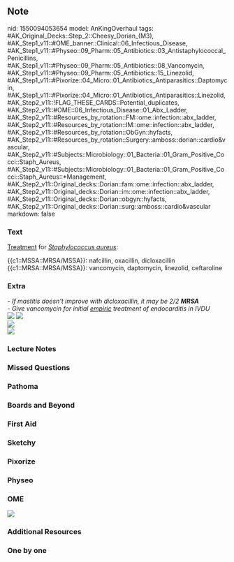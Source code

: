 ## Note
nid: 1550094053654
model: AnKingOverhaul
tags: #AK_Original_Decks::Step_2::Cheesy_Dorian_(M3), #AK_Step1_v11::#OME_banner::Clinical::06_Infectious_Disease, #AK_Step1_v11::#Physeo::09_Pharm::05_Antibiotics::03_Antistaphylococcal_Penicillins, #AK_Step1_v11::#Physeo::09_Pharm::05_Antibiotics::08_Vancomycin, #AK_Step1_v11::#Physeo::09_Pharm::05_Antibiotics::15_Linezolid, #AK_Step1_v11::#Pixorize::04_Micro::01_Antibiotics_Antiparasitics::Daptomycin, #AK_Step1_v11::#Pixorize::04_Micro::01_Antibiotics_Antiparasitics::Linezolid, #AK_Step2_v11::!FLAG_THESE_CARDS::Potential_duplicates, #AK_Step2_v11::#OME::06_Infectious_Disease::01_Abx_Ladder, #AK_Step2_v11::#Resources_by_rotation::FM::ome::infection::abx_ladder, #AK_Step2_v11::#Resources_by_rotation::IM::ome::infection::abx_ladder, #AK_Step2_v11::#Resources_by_rotation::ObGyn::hyfacts, #AK_Step2_v11::#Resources_by_rotation::Surgery::amboss::dorian::cardio&vascular, #AK_Step2_v11::#Subjects::Microbiology::01_Bacteria::01_Gram_Positive_Cocci::Staph_Aureus, #AK_Step2_v11::#Subjects::Microbiology::01_Bacteria::01_Gram_Positive_Cocci::Staph_Aureus::*Management, #AK_Step2_v11::Original_decks::Dorian::fam::ome::infection::abx_ladder, #AK_Step2_v11::Original_decks::Dorian::im::ome::infection::abx_ladder, #AK_Step2_v11::Original_decks::Dorian::obgyn::hyfacts, #AK_Step2_v11::Original_decks::Dorian::surg::amboss::cardio&vascular
markdown: false

### Text
<u>Treatment</u> for <i style=
"text-decoration-line: underline;">Staphylococcus aureus</i>:
<div>
  {{c1::MSSA::MRSA/MSSA}}: nafcillin, oxacillin, dicloxacillin
  <div>
    {{c1::MRSA::MRSA/MSSA}}: vancomycin, daptomycin, linezolid,
    ceftaroline
  </div>
</div>

### Extra
<div>
  <i>- If mastitis doesn't improve with dicloxacillin, it may be
  2/2 <b>MRSA</b></i>
</div>
<div>
  <i>- Give vancomycin for initial <u>empiric</u> treatment of
  endocarditis in IVDU</i>
</div>
<div>
  <img src="Screen%20Shot%202017-03-12%20at%201.00.39%20PM.jpg">
  <img src="paste-1151051235741.jpg">
  <div><img src=
  "paste-0509ce3b7c19268255da49f1a5ced091fafc4582.jpg"></div>
</div><i><img src="why%20do%20i%20suck%20.png"></i>

### Lecture Notes


### Missed Questions


### Pathoma


### Boards and Beyond


### First Aid


### Sketchy


### Pixorize


### Physeo


### OME
<div class="ome-widget">
  <a href=
  "https://onlinemeded.org/spa/infectious-disease?ref=anki"><img src="_OME_AnkiFlashcards_Topic_6.png"></a>
</div>

### Additional Resources


### One by one

